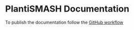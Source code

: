 # PlantiSMASH Documentation 

To publish the documentation follow the [GitHub workflow](./.github/workflows/publish.yml)

